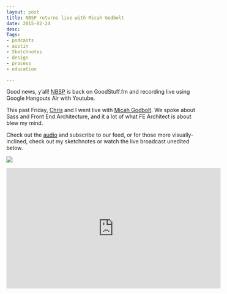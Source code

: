 ```yaml
---
layout: post
title: NBSP returns live with Micah Godbolt
date: 2015-02-24
desc:
Tags: 
- podcasts
- austin
- Sketchnotes
- design
- process
- education

---
```

Good news, y’all! [NBSP](http://goodstuff.fm/nbsp) is back on GoodStuff.fm and recording live using Google Hangouts Air with Youtube.

This past Friday, [Chris](http://www.twitter.com/teleject) and I went live with [Micah Godbolt](https://twitter.com/micahgodbolt). We spoke about Sass and Front End Architecture, and it a lot of what FE Architect is about blew my mind.

Check out the [audio](http://goodstuff.fm/nbsp/48) and subscribe to our feed, or for those more visually-inclined, check out my sketchnotes or watch the live broadcast unedited below.

![]({{base.url}}/img/posts/sketchnotes.jpg)

<iframe width="560" height="315" src="https://www.youtube.com/embed/n9Necok5lwI" frameborder="0" allowfullscreen></iframe>
